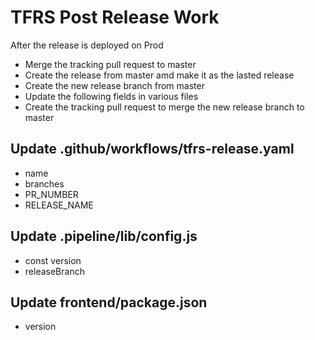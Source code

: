 
# TFRS Post Release Work
After the release is deployed on Prod
* Merge the tracking pull request to master
* Create the release from master amd make it as the lasted release 
* Create the new release branch from master
* Update the following fields in various files
* Create the tracking pull request to merge the new release branch to master

## Update .github/workflows/tfrs-release.yaml
* name
* branches
* PR_NUMBER
* RELEASE_NAME

## Update .pipeline/lib/config.js
* const version
* releaseBranch

## Update frontend/package.json
* version


